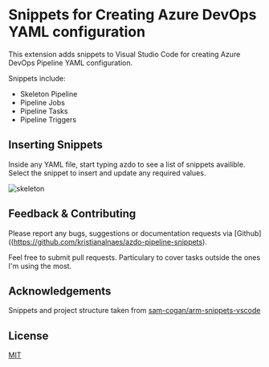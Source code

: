 # Snippets for Creating Azure DevOps YAML configuration


This extension adds snippets to Visual Studio Code for creating Azure DevOps Pipeline YAML configuration. 

Snippets include:

* Skeleton Pipeline
* Pipeline Jobs
* Pipeline Tasks
* Pipeline Triggers

## Inserting Snippets

Inside any YAML file, start typing azdo to see a list of snippets availible. Select the snippet to insert and update any required values.

![skeleton](https://raw.githubusercontent.com/sam-cogan/arm-snippets-vscode/master/Extension/images/skeleton.gif)

## Feedback & Contributing

Please report any bugs, suggestions or documentation requests via [Github]((https://github.com/kristianalnaes/azdo-pipeline-snippets).

Feel free to submit pull requests. Particulary to cover tasks outside the ones I'm using the most.

## Acknowledgements
Snippets and project structure taken from [sam-cogan/arm-snippets-vscode](https://github.com/sam-cogan/arm-snippets-vscode)
 
## License 
[MIT](https://github.com/kristianalnaes/azdo-pipeline-snippets/blob/master/Extension/LICENSE.md)

